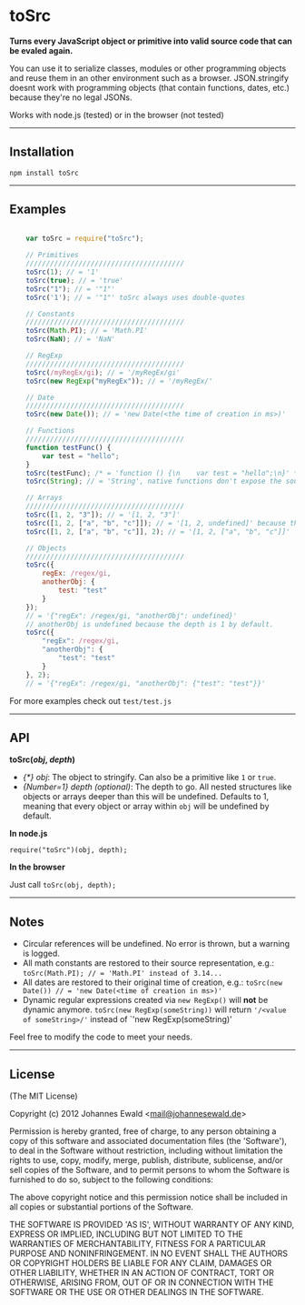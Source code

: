 **toSrc**
========

**Turns every JavaScript object or primitive into valid source
code that can be evaled again.**

You can use it to serialize classes, modules or other programming objects
and reuse them in an other environment such as a browser. JSON.stringify doesnt work with programming objects (that contain functions, dates, etc.) because they're no legal JSONs.

Works with node.js (tested) or in the browser (not tested)

-----------------------------------------------------------------

Installation
------------
`npm install toSrc`

-----------------------------------------------------------------

Examples
-----

```javascript

    var toSrc = require("toSrc");
    
    // Primitives
    ///////////////////////////////////////
    toSrc(1); // = '1'
    toSrc(true); // = 'true'
    toSrc("1"); // = '"1"'
    toSrc('1'); // = '"1"' toSrc always uses double-quotes    

    // Constants
    ///////////////////////////////////////
    toSrc(Math.PI); // = 'Math.PI'
    toSrc(NaN); // = 'NaN'

    // RegExp
    ///////////////////////////////////////
    toSrc(/myRegEx/gi); // = '/myRegEx/gi'
    toSrc(new RegExp("myRegEx")); // = '/myRegEx/'

    // Date
    ///////////////////////////////////////
    toSrc(new Date()); // = 'new Date(<the time of creation in ms>)'

    // Functions
    ///////////////////////////////////////
    function testFunc() {
        var test = "hello";
    }
    toSrc(testFunc); /* = 'function () {\n    var test = "hello";\n}' */
    toSrc(String); // = 'String', native functions don't expose the source code

    // Arrays
    ///////////////////////////////////////
    toSrc([1, 2, "3"]); // = '[1, 2, "3"]'
    toSrc([1, 2, ["a", "b", "c"]]); // = '[1, 2, undefined]' because the depth is 1 by default
    toSrc([1, 2, ["a", "b", "c"]], 2); // = '[1, 2, ["a", "b", "c"]]'

    // Objects
    ///////////////////////////////////////
    toSrc({
        regEx: /regex/gi,
        anotherObj: {
            test: "test"
        }
    });
    // = '{"regEx": /regex/gi, "anotherObj": undefined}'
    // anotherObj is undefined because the depth is 1 by default.
    toSrc({
        "regEx": /regex/gi,
        "anotherObj": {
            "test": "test"
        }
    }, 2);
    // = '{"regEx": /regex/gi, "anotherObj": {"test": "test"}}'

```

For more examples check out `test/test.js`

-----------------------------------------------------------------

API
-----
**toSrc(***obj*, *depth***)**

- *{\*} obj*: The object to stringify. Can also be a primitive like `1` or `true`.
- *{Number=1} depth (optional)*: The depth to go. All nested structures like objects or arrays deeper than this will be undefined. Defaults to 1, meaning that every object or array within `obj` will be undefined by default.

**In node.js**

`require("toSrc")(obj, depth);`

**In the browser**

Just call `toSrc(obj, depth);`

-----------------------------------------------------------------

Notes
-----
* Circular references will be undefined. No error is thrown, but a warning is logged.
* All math constants are restored to their source representation, e.g.: `toSrc(Math.PI); // = 'Math.PI' instead of 3.14...`
* All dates are restored to their original time of creation, e.g.: `toSrc(new Date()) // = 'new Date(<time of creation in ms>)'`
* Dynamic regular expressions created via `new RegExp()` will **not** be dynamic anymore. `toSrc(new RegExp(someString))` will return `'/<value of someString>/'` instead of `'new RegExp(someString)'

Feel free to modify the code to meet your needs.


-----------------------------------------------------------------

## License

(The MIT License)

Copyright (c) 2012 Johannes Ewald &lt;mail@johannesewald.de&gt;

Permission is hereby granted, free of charge, to any person obtaining
a copy of this software and associated documentation files (the
'Software'), to deal in the Software without restriction, including
without limitation the rights to use, copy, modify, merge, publish,
distribute, sublicense, and/or sell copies of the Software, and to
permit persons to whom the Software is furnished to do so, subject to
the following conditions:

The above copyright notice and this permission notice shall be
included in all copies or substantial portions of the Software.

THE SOFTWARE IS PROVIDED 'AS IS', WITHOUT WARRANTY OF ANY KIND,
EXPRESS OR IMPLIED, INCLUDING BUT NOT LIMITED TO THE WARRANTIES OF
MERCHANTABILITY, FITNESS FOR A PARTICULAR PURPOSE AND NONINFRINGEMENT.
IN NO EVENT SHALL THE AUTHORS OR COPYRIGHT HOLDERS BE LIABLE FOR ANY
CLAIM, DAMAGES OR OTHER LIABILITY, WHETHER IN AN ACTION OF CONTRACT,
TORT OR OTHERWISE, ARISING FROM, OUT OF OR IN CONNECTION WITH THE
SOFTWARE OR THE USE OR OTHER DEALINGS IN THE SOFTWARE.